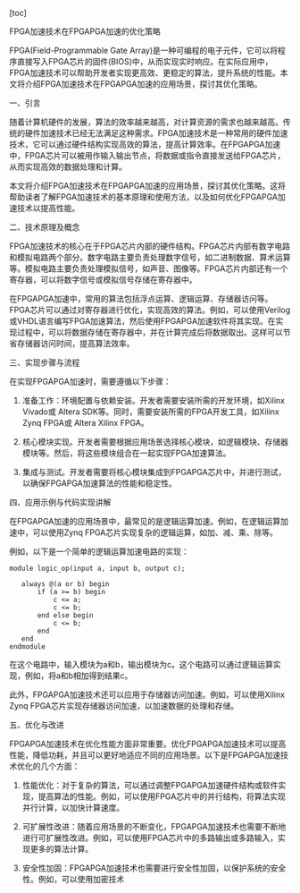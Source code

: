
[toc]                    
                
                
FPGA加速技术在FPGAPGA加速的优化策略

FPGA(Field-Programmable Gate Array)是一种可编程的电子元件，它可以将程序直接写入FPGA芯片的固件(BIOS)中，从而实现实时响应。在实际应用中，FPGA加速技术可以帮助开发者实现更高效、更稳定的算法，提升系统的性能。本文将介绍FPGA加速技术在FPGAPGA加速的应用场景，探讨其优化策略。

一、引言

随着计算机硬件的发展，算法的效率越来越高，对计算资源的需求也越来越高。传统的硬件加速技术已经无法满足这种需求。FPGA加速技术是一种常用的硬件加速技术，它可以通过硬件结构实现高效的算法，提高计算效率。在FPGAPGA加速中，FPGA芯片可以被用作输入输出节点，将数据或指令直接发送给FPGA芯片，从而实现高效的数据处理和计算。

本文将介绍FPGA加速技术在FPGAPGA加速的应用场景，探讨其优化策略。这将帮助读者了解FPGA加速技术的基本原理和使用方法，以及如何优化FPGAPGA加速技术以提高性能。

二、技术原理及概念

FPGA加速技术的核心在于FPGA芯片内部的硬件结构。FPGA芯片内部有数字电路和模拟电路两个部分。数字电路主要负责处理数字信号，如二进制数据、算术运算等。模拟电路主要负责处理模拟信号，如声音、图像等。FPGA芯片内部还有一个寄存器，可以将数字信号或模拟信号存储在寄存器中。

在FPGAPGA加速中，常用的算法包括浮点运算、逻辑运算、存储器访问等。FPGA芯片可以通过对寄存器进行优化，实现高效的算法。例如，可以使用Verilog或VHDL语言编写FPGA加速算法，然后使用FPGAPGA加速软件将其实现。在实现过程中，可以将数据存储在寄存器中，并在计算完成后将数据取出。这样可以节省存储器访问时间，提高算法效率。

三、实现步骤与流程

在实现FPGAPGA加速时，需要遵循以下步骤：

1. 准备工作：环境配置与依赖安装。开发者需要安装所需的开发环境，如Xilinx Vivado或 Altera SDK等。同时，需要安装所需的FPGA开发工具，如Xilinx Zynq FPGA或 Altera Xilinx FPGA。

2. 核心模块实现。开发者需要根据应用场景选择核心模块，如逻辑模块、存储器模块等。然后，将这些模块组合在一起实现FPGA加速算法。

3. 集成与测试。开发者需要将核心模块集成到FPGAPGA芯片中，并进行测试，以确保FPGAPGA加速算法的性能和稳定性。

四、应用示例与代码实现讲解

在FPGAPGA加速的应用场景中，最常见的是逻辑运算加速。例如，在逻辑运算加速中，可以使用Zynq FPGA芯片实现复杂的逻辑运算，如加、减、乘、除等。

例如，以下是一个简单的逻辑运算加速电路的实现：

```
module logic_op(input a, input b, output c);
   
   always @(a or b) begin
       if (a >= b) begin
           c <= a;
           c <= b;
       end else begin
           c <= b;
       end
   end
endmodule
```

在这个电路中，输入模块为a和b，输出模块为c。这个电路可以通过逻辑运算实现，例如，将a和b相加得到结果c。

此外，FPGAPGA加速技术还可以应用于存储器访问加速。例如，可以使用Xilinx Zynq FPGA芯片实现存储器访问加速，以加速数据的处理和存储。

五、优化与改进

FPGAPGA加速技术在优化性能方面非常重要。优化FPGAPGA加速技术可以提高性能，降低功耗，并且可以更好地适应不同的应用场景。以下是FPGAPGA加速技术优化的几个方面：

1. 性能优化：对于复杂的算法，可以通过调整FPGAPGA加速硬件结构或软件实现，提高算法的性能。例如，可以使用FPGA芯片中的并行结构，将算法实现并行计算，以加快计算速度。

2. 可扩展性改进：随着应用场景的不断变化，FPGAPGA加速技术也需要不断地进行可扩展性改进。例如，可以使用FPGA芯片中的多路输出或多路输入，实现更多的算法计算。

3. 安全性加固：FPGAPGA加速技术也需要进行安全性加固，以保护系统的安全性。例如，可以使用加密技术

